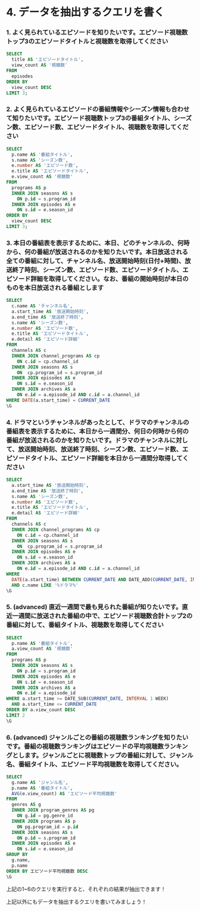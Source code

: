 # 4. データを抽出するクエリを書く


### 1. よく見られているエピソードを知りたいです。エピソード視聴数トップ3のエピソードタイトルと視聴数を取得してください

```sql
SELECT
  title AS 'エピソードタイトル',
  view_count AS '視聴数'
FROM
  episodes
ORDER BY
  view_count DESC
LIMIT 3;
```

### 2. よく見られているエピソードの番組情報やシーズン情報も合わせて知りたいです。エピソード視聴数トップ3の番組タイトル、シーズン数、エピソード数、エピソードタイトル、視聴数を取得してください

```sql
SELECT
  p.name AS '番組タイトル',
  s.name AS 'シーズン数',
  e.number AS 'エピソード数',
  e.title AS 'エピソードタイトル',
  e.view_count AS '視聴数'
FROM
  programs AS p
  INNER JOIN seasons AS s
    ON p.id = s.program_id
  INNER JOIN episodes AS e
    ON s.id = e.season_id
ORDER BY
  view_count DESC
LIMIT 3;
```

### 3. 本日の番組表を表示するために、本日、どのチャンネルの、何時から、何の番組が放送されるのかを知りたいです。本日放送される全ての番組に対して、チャンネル名、放送開始時刻(日付+時間)、放送終了時刻、シーズン数、エピソード数、エピソードタイトル、エピソード詳細を取得してください。なお、番組の開始時刻が本日のものを本日放送される番組とします

```sql
SELECT
  c.name AS 'チャンネル名',
  a.start_time AS '放送開始時刻',
  a.end_time AS '放送終了時刻',
  s.name AS 'シーズン数',
  e.number AS 'エピソード数',
  e.title AS 'エピソードタイトル',
  e.detail AS 'エピソード詳細'
FROM
  channels AS c
  INNER JOIN channel_programs AS cp
    ON c.id = cp.channel_id
  INNER JOIN seasons AS s
    ON  cp.program_id = s.program_id
  INNER JOIN episodes AS e
    ON s.id = e.season_id
  INNER JOIN archives AS a
    ON e.id = a.episode_id AND c.id = a.channel_id
WHERE DATE(a.start_time) = CURRENT_DATE
\G
```

### 4. ドラマというチャンネルがあったとして、ドラマのチャンネルの番組表を表示するために、本日から一週間分、何日の何時から何の番組が放送されるのかを知りたいです。ドラマのチャンネルに対して、放送開始時刻、放送終了時刻、シーズン数、エピソード数、エピソードタイトル、エピソード詳細を本日から一週間分取得してください

```sql
SELECT
  a.start_time AS '放送開始時刻',
  a.end_time AS '放送終了時刻',
  s.name AS 'シーズン数',
  e.number AS 'エピソード数',
  e.title AS 'エピソードタイトル',
  e.detail AS 'エピソード詳細'
FROM
  channels AS c
  INNER JOIN channel_programs AS cp
    ON c.id = cp.channel_id
  INNER JOIN seasons AS s
    ON  cp.program_id = s.program_id
  INNER JOIN episodes AS e
    ON s.id = e.season_id
  INNER JOIN archives AS a
    ON e.id = a.episode_id AND c.id = a.channel_id
WHERE
  DATE(a.start_time) BETWEEN CURRENT_DATE AND DATE_ADD(CURRENT_DATE, INTERVAL 7 DAY)
  AND c.name LIKE '%ドラマ%'
\G
```

### 5. (advanced) 直近一週間で最も見られた番組が知りたいです。直近一週間に放送された番組の中で、エピソード視聴数合計トップ2の番組に対して、番組タイトル、視聴数を取得してください

```sql
SELECT
  p.name AS '番組タイトル',
  a.view_count AS '視聴数'
FROM
  programs AS p
  INNER JOIN seasons AS s
    ON p.id = s.program_id
  INNER JOIN episodes AS e
    ON s.id = e.season_id
  INNER JOIN archives AS a
    ON e.id = a.episode_id
WHERE a.start_time >= DATE_SUB(CURRENT_DATE, INTERVAL 1 WEEK)
  AND a.start_time <= CURRENT_DATE
ORDER BY a.view_count DESC
LIMIT 2
\G
```

### 6. (advanced) ジャンルごとの番組の視聴数ランキングを知りたいです。番組の視聴数ランキングはエピソードの平均視聴数ランキングとします。ジャンルごとに視聴数トップの番組に対して、ジャンル名、番組タイトル、エピソード平均視聴数を取得してください。

```sql
SELECT
  g.name AS 'ジャンル名',
  p.name AS '番組タイトル',
  AVG(e.view_count) AS 'エピソード平均視聴数'
FROM
  genres AS g
  INNER JOIN program_genres AS pg
    ON g.id = pg.genre_id
  INNER JOIN programs AS p
    ON pg.program_id = p.id
  INNER JOIN seasons AS s
    ON p.id = s.program_id
  INNER JOIN episodes AS e
    ON s.id = e.season_id
GROUP BY
  g.name,
  p.name
ORDER BY エピソード平均視聴数 DESC
\G
```

上記の1~6のクエリを実行すると、それぞれの結果が抽出できます！

上記以外にもデータを抽出するクエリを書いてみましょう！
